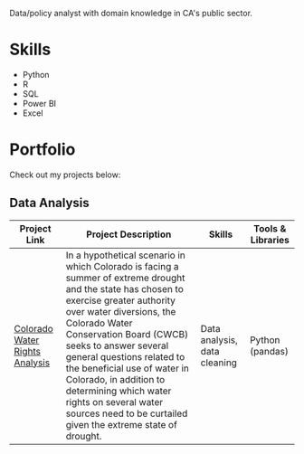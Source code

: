 
Data/policy analyst with domain knowledge in CA's public sector.

# Skills

- Python
- R
- SQL
- Power BI
- Excel

# Portfolio

Check out my projects below:

## Data Analysis
|Project Link|Project Description|Skills|Tools & Libraries|
|---|---|---|---|
|[Colorado Water Rights Analysis](https://github.com/abracew/projects/tree/c03f79491849830fa841228a8aea7f87c167982b/Colorado%20Water%20Rights)| In a hypothetical scenario in which Colorado is facing a summer of extreme drought and the state has chosen to exercise greater authority over water diversions, the Colorado Water Conservation Board (CWCB) seeks to answer several general questions related to the beneficial use of water in Colorado, in addition to determining which water rights on several water sources need to be curtailed given the extreme state of drought.|Data analysis, data cleaning|Python (pandas)|


